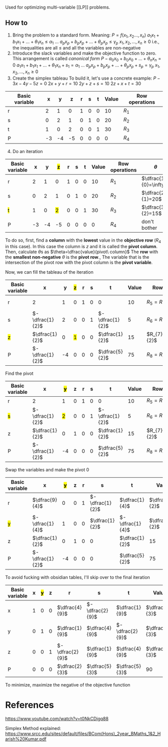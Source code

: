 Used for optimizing multi-variable [[LP]] problems.
## How to
1. Bring the problem to a standard form. Meaning:
$P=f(x_{1},x_{2}\dots,x_{n})$
$a_{1}x_{1}+b_{1}x_{1}+\dots+\theta_{1}x_{n}\leq \alpha_{1}$
$\dots$
$a_{p}x_{p}+b_{p}x_{p}+\dots+\theta_{p}x_{p}\leq \gamma_{p}$
$x_{1},x_{2},\dots,x_{n}\geq 0$
i.e., the inequalities are all $\leq$ and all the variables are non-negative
2. Introduce the slack variables and make the objective function to zero. This arrangement is called *canonical form*
$P-a_{0}x_{0}+b_{0}x_{0}+\dots+\theta_{n}x_{n}=0$
$a_{1}x_{1}+b_{1}x_{1}+\dots+\theta_{1}x_{n}+s_{1}=\alpha_{1}$
$\dots$
$a_{p}x_{p}+b_{p}x_{p}+\dots+\theta_{p}x_{p}+s_{p}=\gamma_{p}$
$x_{1},x_{2},\dots,x_{n}\geq 0$
3. Create the simplex tableau
   To build it, let's use a concrete example:
   $P-3x-4y-5z=0$
   $2x+y+r=10$
   $2y+z+s=10$
   $2z+x+t=30$

  | Basic variable | x   | y   | z   | r   | s   | t   | Value | Row operations |
  | -------------- | --- | --- | --- | --- | --- | --- | ----- | -------------- |
  | r              | 2   | 1   | 0   | 1   | 0   | 0   | 10    | $R_{1}$        |
  | s              | 0   | 2   | 1   | 0   | 1   | 0   | 20    | $R_{2}$        |
  | t              | 1   | 0   | 2   | 0   | 0   | 1   | 30    | $R_{3}$        |
  | P              | -3  | -4  | -5  | 0   | 0   | 0   | 0     | $R_{4}$        |
4. Do an iteration

| Basic variable | x   | y   | <mark class="hltr-green">z</mark>   | r   | s   | t   | Value | Row operations | $\theta$ |
| -------------- | --- | --- | --- | --- | --- | --- | ----- | --------- | -------- |
| r              | 2   | 1   | 0   | 1   | 0   | 0   | 10    | $R_{1}$   |    $\dfrac{10}{0}=\infty$     |
| s              | 0   | 2   | 1   | 0   | 1   | 0   | 20    | $R_{2}$   |        $\dfrac{20}{1}=20$  |
| <mark class="hltr-green">t</mark>              | 1   | 0   | <mark class="hltr-green">2</mark>   | 0   | 0   | 1   | 30    | $R_{3}$   | $\dfrac{30}{2}=15$|
| P              | -3  | -4  | -5  | 0   | 0   | 0   | 0     | $R_{4}$   | don't bother|

To do so, first, find a **column** with the **lowest** value in the **objective row** ($R_{4}$ in this case). In this case the column is $z$ and it is called the **pivot column**.
Then, calculate $\theta$s as $\theta=\dfrac{value}{pivot\ column}$
The **row** with the **smallest non-negative** $\theta$ is the **pivot row**.,
The variable that is the intersection of the pivot row with the pivot column is the **pivot variable**. 

Now, we can fill the tableau of the iteration

| Basic variable | x   | y   | <mark class="hltr-green">z</mark>   | r   | s   | t   | Value | Row operations | $\theta$ |
| -------------- | --- | --- | --- | --- | --- | --- | ----- | --------- | -------- |
| r              | 2   | 1   | 0   | 1   | 0   | 0   | 10    | $R_{5}=R_{1}$   |    $\dfrac{10}{0}=\infty$     |
| s              | $-\dfrac{1}{2}$   | 2   | 0   | 0   | 1   | $-\dfrac{1}{2}$   | 5    | $R_{6}=R_{2}-R_{7}$   |        $\dfrac{20}{1}=20$  |
| <mark class="hltr-red">z</mark>              | $\dfrac{1}{2}$  | 0   | <mark class="hltr-green">1</mark>   | 0   | 0   | $\dfrac{1}{2}$   | 15    | $R_{7}=\dfrac{R_{3}}{2}$   | $\dfrac{30}{2}=15$|
| P              | $-\dfrac{1}{2}$  | -4  | 0  | 0   | 0   | $\dfrac{5}{2}$   | 75     | $R_{8}=R_{4}+5R_{7}$   | don't bother|

Find the pivot

| Basic variable | x   | <mark class="hltr-green">y</mark>   | z  | r   | s   | t   | Value | Row operations | $\theta$ |
| -------------- | --- | --- | --- | --- | --- | --- | ----- | --------- | -------- |
| r              | 2   | 1   | 0   | 1   | 0   | 0   | 10    | $R_{5}=R_{1}$   |    10     |
| <mark class="hltr-green">s</mark>              | $-\dfrac{1}{2}$   | <mark class="hltr-green">2</mark>   | 0   | 0   | 1   | $-\dfrac{1}{2}$   | 5    | $R_{6}=R_{2}-R_{7}$   |   $\dfrac{5}{2}$  |
| z             | $\dfrac{1}{2}$  | 0   | 1  | 0   | 0   | $\dfrac{1}{2}$   | 15    | $R_{7}=\dfrac{R_{3}}{2}$   | 0 |
| P              | $-\dfrac{1}{2}$  | -4  | 0  | 0   | 0   | $\dfrac{5}{2}$   | 75     | $R_{8}=R_{4}+5R_{7}$   | don't bother|

Swap the variables and make the pivot 0

| Basic variable | x   | <mark class="hltr-green">y</mark>   | z  | r   | s   | t   | Value | Row operations | $\theta$ |
| -------------- | --- | --- | --- | --- | --- | --- | ----- | --------- | -------- |
| r              | $\dfrac{9}{4}$   | 0   | 0   | 1   | $-\dfrac{1}{2}$   | $\dfrac{1}{4}$   | $\dfrac{15}{2}$    | $R_{9}=R_{5}-R_{10}$   |    10     |
| <mark class="hltr-red">y</mark>              | $-\dfrac{1}{4}$   | 1  | 0   | 0   | $\dfrac{1}{2}$   | $-\dfrac{1}{4}$   | $\dfrac{5}{2}$    | $R_{10}=R_{6}-R_{2}$   |   |
| z             | $\dfrac{1}{2}$  | 0   |1  | 0   | 0   | $\dfrac{1}{2}$   | 15    | $R_{7}=\dfrac{R_{3}}{2}$   | 0 |
| P              | $-\dfrac{1}{2}$  | -4  | 0  | 0   | 0   | $\dfrac{5}{2}$   | 75     | $R_{8}=R_{4}+5R_{7}$   | don't bother

To avoid fucking with obsidian tables, I'll skip over to the final iteration

| Basic variable                  | x               | <mark class="hltr-green">y</mark> | z   | r              | s               | t               | Value           |
| ------------------------------- | --------------- | --------------------------------- | --- | -------------- | --------------- | --------------- | --------------- |
| x                               | 1               | 0                                 | 0   | $\dfrac{4}{9}$ | $-\dfrac{2}{9}$ | $\dfrac{1}{9}$  | $\dfrac{10}{3}$ |
| y | 0 | 1                                 | 0   | $\dfrac{1}{9}$              | $\dfrac{4}{9}$  | $-\dfrac{2}{9}$ | $\dfrac{10}{3}$  |
| z                               | 0  | 0                                 | 1   | $-\dfrac{2}{9}$              | $\dfrac{1}{9}$               | $\dfrac{4}{9}$  | $\dfrac{40}{3}$              |
| P                               | 0 | 0                                | 0   | $\dfrac{2}{3}$              | $\dfrac{5}{3}$               | $\dfrac{5}{3}$  | 90              |

To minimize, maximize the negative of the objective function
# References
https://www.youtube.com/watch?v=t0NkCDigq88

Simplex Method explained:
https://www.srcc.edu/sites/default/files/BCom(Hons)_2year_BMaths_1&2_Harish%20Kumar.pdf